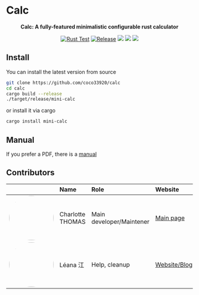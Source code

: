 # Calc

<div align="center">

**Calc: A fully-featured minimalistic configurable rust calculator**

[![Rust Test](https://github.com/coco33920/calc/actions/workflows/rust-test.yml/badge.svg)](https://github.com/coco33920/calc/actions/workflows/rust-test.yml)
[![Release](https://img.shields.io/github/v/release/coco33920/calc.svg?include_prereleases=&sort=semver&color=f7a8d8)](https://github.com/coco33920/calc/releases/latest)
[![](https://img.shields.io/crates/v/mini-calc?link=https%3A%2F%2Fcrates.io%2Fcrates%2Fmini-calc)](https://crates.io/crates/mini-calc)
![](https://img.shields.io/crates/l/mini-calc?link=https%3A%2F%2Fgithub.com%2coco33920%2Fcalc%2Fblob%2Fmaster%2FLICENCE)
[![](https://img.shields.io/crates/d/mini-calc)](https://crates.io/crates/mini-calc)

</div>

## Install

You can install the latest version from source

```bash 
git clone https://github.com/coco33920/calc
cd calc 
cargo build --release
./target/release/mini-calc
```

or install it via cargo

```bash 
cargo install mini-calc
```


## Manual

If you prefer a PDF, there is a [manual](https://calc.nwa2coco.fr/assets/manual.pdf)

## Contributors

|                                                                                                                                               | Name    | Role                     | Website                                     |
|-------------------------------------------------------------------------------------------------------------------------------------------------|:--------|:-------------------------|:--------------------------------------------|
| [<img src="https://avatars.githubusercontent.com/u/17108449?v=4" style="border-radius: 50%;height:90pt;width:auto">](https://github.com/coco33920)        |Charlotte THOMAS          | Main developer/Maintener | [Main page](https://me.nwa2coco.fr)         | 
| [<img src="https://avatars.githubusercontent.com/u/87855546?v=4" style="border-radius: 50%;height:90pt;width:auto">](https://github.com/leana8959)        |Léana 江                  | Help, cleanup            | [Website/Blog](https://earth2077.fr)        |
